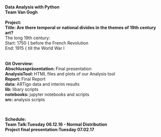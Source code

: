 <b>Data Analysis with Python</b>
<br>
<b>Team Van Gogh</b>
<br>
<br>
<b>Project:</b><br>
<b>Title: Are there temporal or national divides in the themes of 19th century art?</b>
<br>
The long 19th century:<br>
Start: 1750 { before the French Revolution<br>
End: 1915 { till the World War I<br>
<br>
<br>
<b>Git Overview:</b>
<br>
<b>Abschlusspräsentation: </b>Final presentation
<br>
<b>AnalysisTool: </b>HTML files and plots of our Analysis tool
<br>
<b>Report: </b> Final Report
<br>
<b>data: </b> ARTigo data and interim results
<br>
<b>lib: </b> libary scripts
<br>
<b>notebooks: </b> jupyter notebooks and scripts
<br>
<b>src: </b> analysis scripts



<br><br>
<b>Schedule:<b>
<br>
<b>Team Talk:</b>Tuesday 06.12.16 - Normal Distribution
<br>
<b>Project final presentation:</b>Tuesday 07.02.17
<br><br>